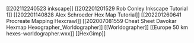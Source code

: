 [[202112240523 inkscape]]
[[202201201529 Rob Conley Inkscape Tutorial 1]]
[[202201140828 Alex Schroeder Hex Map Tutorial]]
[[202201260641 Procreate Mapping Hexcrawl]]
[[202007081559 Cheat Sheet Davokar Hexmap Hexographer_Worldographer]]
[[Worldographer]]
[[Europe 50 km hexes-worldographer.wxx]]
[[HexGimp]]